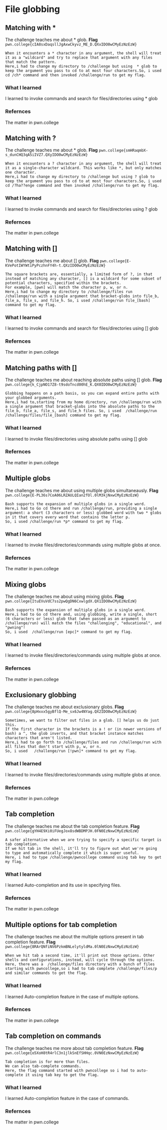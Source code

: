 # File globbing
## Matching with *
The challenge teaches me about * glob.
**Flag** `pwn.college{cIA8sxDaqsllJgAxwCkyvz_ME_D.QXxIDO0wCMyEzNzEzW}`
```
When it encounters a * character in any argument, the shell will treat it as a "wildcard" and try to replace that argument with any files that match the pattern.
Here,i had to change my directory to /challenge but using  * glob to keep the argument you pass to cd to at most four characters.So, i used cd /ch* command and then invoked /challenge/run to get my flag.
```
### What I learned
I learned to invoke commands and search for files/directories using * glob
### Refernces
The matter in pwn.college


## Matching with ?
The challenge teaches me about * glob.
**Flag** `pwn.college{smHRaqmbX-s_dunCHQ3qA5iIVZ7.QXyIDO0wCMyEzNzEzW}`
```
When it encounters a ? character in any argument, the shell will treat it as a single-character wildcard. This works like *, but only matches one character.
Here,i had to change my directory to /challenge but using ? glob to keep the argument you pass to cd to at most four characters.So, i used cd /?ha??enge command and then invoked /challenge/run to get my flag.
```
### What I learned
I learned to invoke commands and search for files/directories using ? glob
### Refernces
The matter in pwn.college


## Matching with []
The challenge teaches me about [] glob.
**Flag** `pwn.college{E-KVePotIWYWtiPyPczhnFY4h-t.QXzIDO0wCMyEzNzEzW}`
```
The square brackets are, essentially, a limited form of ?, in that instead of matching any character, [] is a wildcard for some subset of potential characters, specified within the brackets.
For example, [pwn] will match the character p, w, or n.
Here,i had to change my directory to /challenge/files run /challenge/run with a single argument that bracket-globs into file_b, file_a, file_s, and file_h. So, i used /challenge/run file_[bash] command to get my flag.
```
### What I learned
I learned to invoke commands and search for files/directories using [] glob
### Refernces
The matter in pwn.college


## Matching paths with []
The challenge teaches me about reaching absolute paths using [] glob.
**Flag** `pwn.college{k_CjpNO17Z8-t9sdoTncd00hE_K.QX0IDO0wCMyEzNzEzW}`
```
Globbing happens on a path basis, so you can expand entire paths with your globbed arguments.
Here,i had to,starting from my home directory, run /challenge/run with a single argument that bracket-globs into the absolute paths to the file_b, file_a, file_s, and file_h files. So, i used  /challenge/run /challenge/files/file_[bash] command to get my flag.
```
### What I learned
I learned to invoke files/directories using absolute paths using [] glob
### Refernces
The matter in pwn.college


## Multiple globs
The challenge teaches me about using multiple globs simultaneausly.
**Flag** `pwn.college{E-PL36s7CoA06LRZAULQIan2fOl.0lM3kjNxwCMyEzNzEzW}`
```
Bash supports the expansion of multiple globs in a single word.
Here,i had to Go cd there and run /challenge/run, providing a single argument: a short (3 characters or less) globbed word with two * globs in it that covers every word that contains the letter p.
So, i used /challenge/run *p* command to get my flag.
```
### What I learned
I learned to invoke files/directories/commands using multiple globs at once.
### Refernces
The matter in pwn.college


## Mixing globs
The challenge teaches me about using mixing globs.
**Flag** `pwn.college{ItuEVuVdC7ss2pwQgDN6CxwlgdX.QX1IDO0wCMyEzNzEzW}`
```
Bash supports the expansion of multiple globs in a single word.
Here,i had to Go cd there and, using globbing, write a single, short (6 characters or less) glob that (when passed as an argument to /challenge/run) will match the files "challenging", "educational", and "pwning"!
So, i used  /challenge/run [epc]* command to get my flag.
```
### What I learned
I learned to invoke files/directories/commands using multiple globs at once.
### Refernces
The matter in pwn.college


## Exclusionary globbing
The challenge teaches me about exclusionary globs.
**Flag** `pwn.college{8pHxxx5gyBflQ-Me_sx6Jw4NYag.QX2IDO0wCMyEzNzEzW}`
```
Sometimes, we want to filter out files in a glob. [] helps us do just this.
If the first character in the brackets is a ! or (in newer versions of bash) a ^, the glob inverts, and that bracket instance matches characters that aren't listed.
Here,i had to go forth to /challenge/files and run /challenge/run with all files that don't start with p, w, or n.
So, i used   /challenge/run [!pwn]* command to get my flag.
```
### What I learned
I learned to invoke files/directories/commands using multiple globs at once.
### Refernces
The matter in pwn.college


## Tab completion
The challenge teaches me about the tab completion feature.
**Flag** `pwn.college{gYH4E9Xi0iFUegJox8sdWBDMPJH.0FN0EzNxwCMyEzNzEzW}`
```
A safer alternative when we are trying to specify a specific target is tab completion.
If we hit tab in the shell, it'll try to figure out what we're going to type and automatically complete it which is super useful.
Here, i had to type /challenge/pwncollege command using tab key to get my flag.
```
### What I learned
I learned Auto-completion and its use in specifying files.
### Refernces
The matter in pwn.college


## Multiple options for tab completion
The challenge teaches me about the  multiple options present in tab completion feature.
**Flag** `pwn.college{8RArQNfiNV6PzkmBNLelytyldMa.0lN0EzNxwCMyEzNzEzW}`
```
When we hit tab a second time, it'll print out those options. Other shells and configurations, instead, will cycle through the options.
Here, there was a  /challenge/files directory with a bunch of files starting with pwncollege,so i had to tab complete /challenge/files/p and similar commands to get the flag.
```
### What I learned
I learned  Auto-completion feature in the case of multiple options.
### Refernces
The matter in pwn.college



## Tab completion on commands
The challenge teaches me more about tab completion feature.
**Flag** `pwn.college{o5XoH8tR4rlC3n1jlkSnEfSHHqc.0VN0EzNxwCMyEzNzEzW}`
```
Tab completion is for more than files.
We can also tab-complete commands.
Here, the flag command started with pwncollege so i had to auto-complete it using tab key to get the flag.
```
### What I learned
I learned  Auto-completion feature in the case of commands.
### Refernces
The matter in pwn.college

